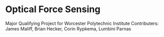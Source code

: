 # Optical Force Sensing

Major Qualifying Project for Worcester Polytechnic Institute 
Contributers: James Maliff, Brian Hecker, Corin Rypkema, Lumbini Parnas
